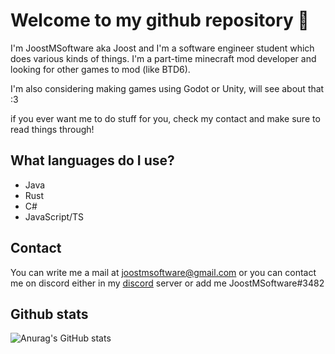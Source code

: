 # Welcome to my github repository 👋

I'm JoostMSoftware aka Joost and I'm a software engineer student which does various kinds of things. 
I'm a part-time minecraft mod developer and looking for other games to mod (like BTD6). 

I'm also considering making games using Godot or Unity, will see about that :3 

if you ever want me to do stuff for you, check my contact and make sure to read things through!

## What languages do I use?

- Java
- Rust
- C#
- JavaScript/TS

## Contact

You can write me a mail at joostmsoftware@gmail.com or you can contact me on discord either in my [discord](https://discord.gg/E4NypRM8NG) server or add me JoostMSoftware#3482

## Github stats

![Anurag's GitHub stats](https://github-readme-stats.vercel.app/api?username=JoostMSoftware&show_icons=true&theme=tokyonight)

